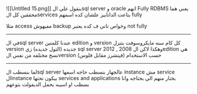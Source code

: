 ![[Untitled 15.png]]
بنقول علي الsql server  و oracle انهم Fully RDBMS
يعني هما محققين كل الservices بتاعت الداتابيز علشان كده اسمهم fully

مثلا access مفيهوش backup وخواص تاني ف كده يعتبر not fully

-----
في الsql server عندنا كلمتين edition و version
كل كام سنه مايكروسوفت بتنزل version جديده (التول جديده) زي sql server 2012 , 2008 وهكذا 
لاكن الedition هي نسخ مختلفه من نفس الversion حسب الاستخدام (فيتشرز مقابل فلوس)

----
لما بنسطب الsql server عالجهاز بنسطب حاجه اسمها instance مش service
الinstance بيكون تحتها services and applications
بختار منهم الي بحتاجه وانا بسطب او اسيبه يحمل الديفولت بتوعهم 
